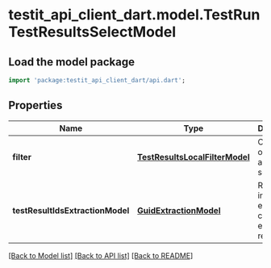 # testit_api_client_dart.model.TestRunTestResultsSelectModel

## Load the model package
```dart
import 'package:testit_api_client_dart/api.dart';
```

## Properties
Name | Type | Description | Notes
------------ | ------------- | ------------- | -------------
**filter** | [**TestResultsLocalFilterModel**](TestResultsLocalFilterModel.md) | Collection of filters to apply to search | [optional] 
**testResultIdsExtractionModel** | [**GuidExtractionModel**](GuidExtractionModel.md) | Rules to include and exclude certain entities in result | [optional] 

[[Back to Model list]](../README.md#documentation-for-models) [[Back to API list]](../README.md#documentation-for-api-endpoints) [[Back to README]](../README.md)


